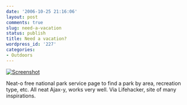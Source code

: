 ```yaml
---
date: '2006-10-25 21:16:06'
layout: post
comments: true
slug: need-a-vacation
status: publish
title: Need a vacation?
wordpress_id: '227'
categories:
- Outdoors
---
```




[
![Screenshot](http://www.lifehacker.com/assets/resources/2006/10/findapark.png)
](http://www.lifehacker.com/software/web/find-a-national-park-near-you-209141.php)

Neat-o free national park service page to find a park by area, recreation type, etc. All neat Ajax-y, works very well. Via Lifehacker, site of many inspirations.
